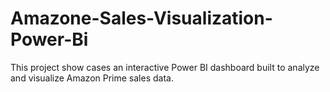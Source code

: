 # Amazone-Sales-Visualization-Power-Bi
This project show cases an interactive Power BI dashboard built to analyze and visualize Amazon Prime sales data. 
